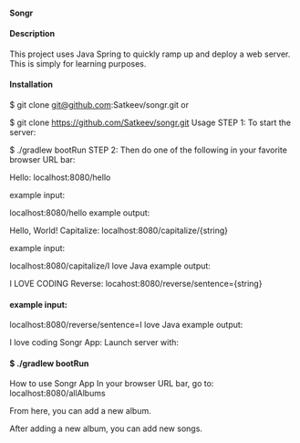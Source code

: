 #### Songr
#### Description
This project uses Java Spring to quickly ramp up and deploy a web server. This is simply for learning purposes.

#### Installation
 $ git clone git@github.com:Satkeev/songr.git
or

 $ git clone https://github.com/Satkeev/songr.git
Usage
STEP 1: To start the server:

 $ ./gradlew bootRun
STEP 2: Then do one of the following in your favorite browser URL bar:

Hello:
localhost:8080/hello

example input:

localhost:8080/hello
example output:

Hello, World!
Capitalize:
localhost:8080/capitalize/{string}

example input:

localhost:8080/capitalize/I love Java
example output:

I LOVE CODING
Reverse:
locahost:8080/reverse/sentence={string}

#### example input:

localhost:8080/reverse/sentence=I love Java
example output:

I love coding
Songr App:
Launch server with:

####  $ ./gradlew bootRun
How to use Songr App
In your browser URL bar, go to: localhost:8080/allAlbums

From here, you can add a new album.

After adding a new album, you can add new songs.

